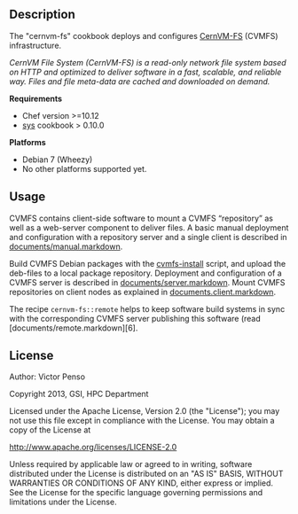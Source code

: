 Description
-----------

The "cernvm-fs" cookbook deploys and configures [CernVM-FS][1] (CVMFS) infrastructure.

_CernVM File System (CernVM-FS) is a read-only network file system based on HTTP and optimized to deliver software in a fast, scalable, and reliable way. Files and file meta-data are cached and downloaded on demand._

**Requirements**

* Chef version >=10.12
* [sys][2] cookbook > 0.10.0

**Platforms**

* Debian 7 (Wheezy)
* No other platforms supported yet.

Usage
-----

CVMFS contains client-side software to mount a CVMFS “repository” as well as a web-server component to deliver files. A basic manual deployment and configuration with a repository server and a single client is described in [documents/manual.markdown][3]. 

Build CVMFS Debian packages with the [cvmfs-install](files/default/cvmfs-install) script, and upload the deb-files to a local package repository. Deployment and configuration of a CVMFS server is described in [documents/server.markdown][4]. Mount CVMFS repositories on client nodes as explained in [documents.client.markdown][5]. 

The recipe `cernvm-fs::remote` helps to keep software build systems in sync with the corresponding CVMFS server publishing this software (read [documents/remote.markdown][6].

License
-------

Author: Victor Penso

Copyright 2013, GSI, HPC Department

Licensed under the Apache License, Version 2.0 (the "License"); you may not use this file except in compliance with the License. You may obtain a copy of the License at

http://www.apache.org/licenses/LICENSE-2.0

Unless required by applicable law or agreed to in writing, software distributed under the License is distributed on an "AS IS" BASIS, WITHOUT WARRANTIES OR CONDITIONS OF ANY KIND, either express or implied. See the License for the specific language governing permissions and limitations under the License.


[1]: http://cernvm.cern.ch/portal/filesystem
[2]: https://github.com/GSI-HPC/sys-chef-cookbook
[3]: documents/manual.markdown
[4]: documents/server.markdown
[5]: documents/client.markdown
[5]: documents/remote.markdown
